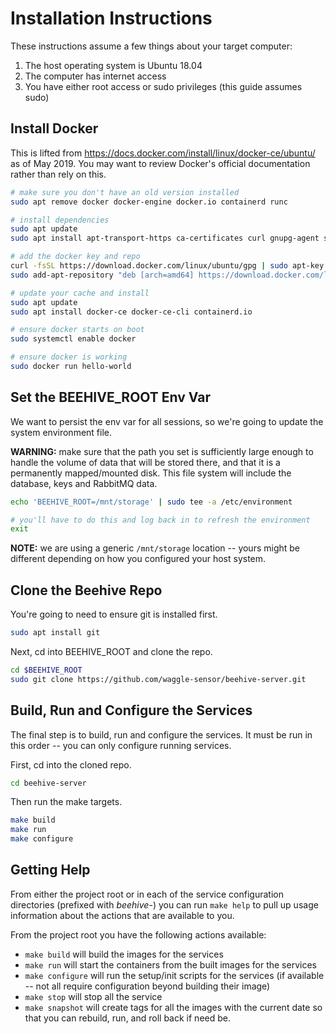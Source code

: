 # Installation Instructions

These instructions assume a few things about your target computer:

1. The host operating system is Ubuntu 18.04
2. The computer has internet access
3. You have either root access or sudo privileges (this guide assumes sudo)


## Install Docker

This is lifted from https://docs.docker.com/install/linux/docker-ce/ubuntu/ as of May 2019. You may want to review Docker's official documentation rather than rely on this.

```bash
# make sure you don't have an old version installed
sudo apt remove docker docker-engine docker.io containerd runc

# install dependencies
sudo apt update
sudo apt install apt-transport-https ca-certificates curl gnupg-agent software-properties-common

# add the docker key and repo
curl -fsSL https://download.docker.com/linux/ubuntu/gpg | sudo apt-key add -
sudo add-apt-repository "deb [arch=amd64] https://download.docker.com/linux/ubuntu $(lsb_release -cs) stable"

# update your cache and install
sudo apt update
sudo apt install docker-ce docker-ce-cli containerd.io

# ensure docker starts on boot
sudo systemctl enable docker

# ensure docker is working
sudo docker run hello-world
```


## Set the BEEHIVE_ROOT Env Var

We want to persist the env var for all sessions, so we're going to update the system environment file.

**WARNING:** make sure that the path you set is sufficiently large enough to handle the volume of data that will be stored there, and that it is a permanently mapped/mounted disk. This file system will include the database, keys and RabbitMQ data.

```bash
echo 'BEEHIVE_ROOT=/mnt/storage' | sudo tee -a /etc/environment

# you'll have to do this and log back in to refresh the environment
exit
```

**NOTE:** we are using a generic `/mnt/storage` location -- yours might be different depending on how you configured your host system.


## Clone the Beehive Repo

You're going to need to ensure git is installed first.

```bash
sudo apt install git
```

Next, cd into BEEHIVE_ROOT and clone the repo.

```bash
cd $BEEHIVE_ROOT
sudo git clone https://github.com/waggle-sensor/beehive-server.git
```


## Build, Run and Configure the Services

The final step is to build, run and configure the services. It must be run in this order -- you can only configure running services.

First, cd into the cloned repo.

```bash
cd beehive-server
```

Then run the make targets.

```bash
make build
make run
make configure
```


## Getting Help

From either the project root or in each of the service configuration directories (prefixed with _beehive-_) you can run `make help` to pull up usage information about the actions that are available to you.

From the project root you have the following actions available:

- `make build` will build the images for the services
- `make run` will start the containers from the built images for the services
- `make configure` will run the setup/init scripts for the services (if available -- not all require configuration beyond building their image)
- `make stop` will stop all the service
- `make snapshot` will create tags for all the images with the current date so that you can rebuild, run, and roll back if need be.
